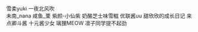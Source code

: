 雪柔yuki 
一夜北风吹                  
未南_nana
咸鱼_栗
紫颜-小仙紫
奶酪芝士味雪糍
优联酱uu 
甜欣欣的成长日记
来点卿斗酱
十元酱少女
璃狸MEOW
凛子同学提不起劲             


